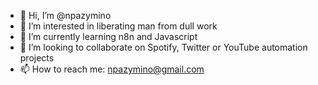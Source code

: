 - 👋 Hi, I’m @npazymino
- 👀 I’m interested in liberating man from dull work
- 🌱 I’m currently learning n8n and Javascript
- 💞️ I’m looking to collaborate on Spotify, Twitter or YouTube automation projects
- 📫 How to reach me: npazymino@gmail.com

<!---
npazymino/npazymino is a ✨ special ✨ repository because its `README.md` (this file) appears on your GitHub profile.
You can click the Preview link to take a look at your changes.
--->
